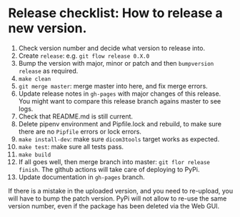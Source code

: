 # Release checklist: How to release a new version.

1. Check version number and decide what version to release into.
2. Create `release`:  e.g. `git flow release 0.X.0`
3. Bump the version with major, minor or patch and then `bumpversion release` as required.
4. `make clean`
4. `git merge master`: merge master into here, and fix merge errors.
5. Update release notes in `gh-pages` with major changes of this release. You might want to compare this release branch agains master to see logs.
6. Check that README.md is still current.
5. Delete pipenv environment and Pipfile.lock and rebuild, to make sure there are no `Pipfile` errors or lock errors.
6. `make install-dev`: make sure `dicom3tools` target works as expected.
5. `make test`: make sure all tests pass.
7. `make build`
10. If all goes well, then merge branch into master: `git flor release finish`. The github actions will take care of deploying to PyPi.
11. Update documentation in `gh-pages` branch.

If there is a mistake in the uploaded version, and you need to re-upload, you will have to bump the patch version. PyPi will not allow to re-use the same version number, even if the package has been deleted via the Web GUI.